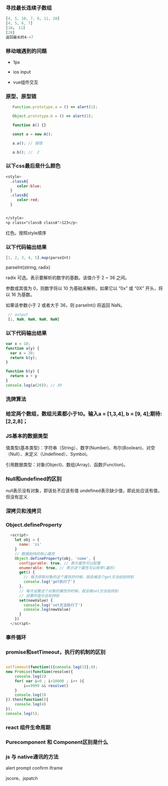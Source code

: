 ### 寻找最长连续子数组
```js
[4, 5, 10, 7, 6, 11, 20]
[4, 5, 6, 7] 
[10， 11] 
[20]
返回最长的4->7
```

### 移动端遇到的问题

- 1px  

- ios input

- vue组件交互


### 原型、原型链
```js
   Function.prototype.a = () => alert(1);

   Object.prototype.b = () => alert(2);

   function A() {}

   const a = new A();

   a.a(); // 报错

   a.b(); //  2

```
  
### 以下css最后是什么颜色
   ```css
   <style>
     .classA{
        color:blue;
     }
     .classB{
        color:red;
     }


   </style>
   <p class="classB classA">123</p>

   ```
   红色。按照style顺序

###  以下代码输出结果

```js
[1, 2, 3, 4, 5].map(parseInt)
```
 parseInt(string, radix)
 
 radix 可选。表示要解析的数字的基数。该值介于 2 ~ 36 之间。

  参数或其值为 0，则数字将以 10 为基础来解析。如果它以 “0x” 或 “0X” 开头，将以 16 为基数。

如果该参数小于 2 或者大于 36，则 parseInt() 将返回 NaN。

```js
 // output
 [1, NaN, NaN, NaN, NaN]
```

### 以下代码输出结果
```js
var x = 10;
function a(y) {
  var x = 20;
  return b(y);
}

function b(y) {
  return x + y
}
console.log(a(20)); // 30
```
### 洗牌算法



### 给定两个数组，数组元素都小于10。输入a = [1,3,4], b = [9, 4];期待:[2,2,8]；




### JS基本的数据类型
值类型(基本类型)：字符串（String）、数字(Number)、布尔(Boolean)、对空（Null）、未定义（Undefined）、Symbol。

引用数据类型：对象(Object)、数组(Array)、函数(Function)。



### Null和undefined的区别
null表示没有对象，即该处不应该有值
undefined表示缺少值，即此处应该有值，但没有定义



### 深拷贝和浅拷贝

### Object.defineProperty
```js
  <script>
    let obj = {
      name: 'zs'
    }
    // 数据劫持的核心属性
    Object.defineProperty(obj, 'name', {
      configurable: true, // 表示属性可以配置
      enumerable: true, // 表示这个属性可以枚举(遍历)
      get() {
        // 每次获取对象的这个属性的时候，就会被这个get方法给劫持到
        console.log('get执行了')
      },
      // 每次设置这个对象的属性的时候，就会被set方法劫持到
      // 设置的值也会劫持到
      set(newValue) {
        console.log('set方法执行了')
        console.log(newValue)
      }
    })
  </script>
```

### 事件循环


### promise和setTimeout，执行的机制的区别
```js

setTimeout(function(){console.log(1)},0);
new Promise(function(resolve){
    console.log(2)
    for( var i=0 ; i<10000 ; i++ ){
        i==9999 && resolve()
    }
    console.log(3)
}).then(function(){
    console.log(4)
});
console.log(5);


```


### react 组件生命周期  


### Purecomponent 和 Component区别是什么


### js 与 native通讯的方法


alert prompt confirm  iframe

jscore、jspatch
